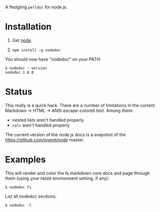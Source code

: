 A fledgling `perldoc` for node.js.

# Installation

1. Get [node](http://nodejs.org).

2. `npm install -g nodedoc`

You should now have "nodedoc" on your PATH:

    $ nodedoc --version
    nodedoc 1.0.0

# Status

This really is a quick hack. There are a number of limitations in the current
Markdown -> HTML -> ANSI escape-colored text. Among them:

- nested lists aren't handled properly
- `<ol>` aren't handled properly

The current version of the node.js docs is a snapshot of the
<https://github.com/joyent/node> master.


# Examples

This will render and color the fs.markdown core docs and page through them
(using your `PAGER` environment setting, if any):

    $ nodedoc fs

List all nodedoc sections:

    $ nodedoc -l

